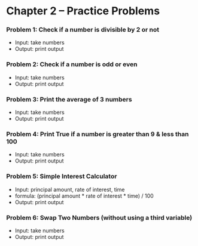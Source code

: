 # Chapter 2 – Practice Problems


### Problem 1: Check if a number is divisible by 2 or not
- Input: take numbers
- Output: print output


### Problem 2: Check if a number is odd or even
- Input: take numbers
- Output: print output


### Problem 3: Print the average of 3 numbers
- Input: take numbers
- Output: print output


### Problem 4: Print True if a number is greater than 9 & less than 100
- Input: take numbers
- Output: print output


### Problem 5: Simple Interest Calculator
- Input: principal amount, rate of interest, time
- formula: (principal amount * rate of interest * time) / 100
- Output: print output


### Problem 6: Swap Two Numbers (without using a third variable)
- Input: take numbers 
- Output: print output
